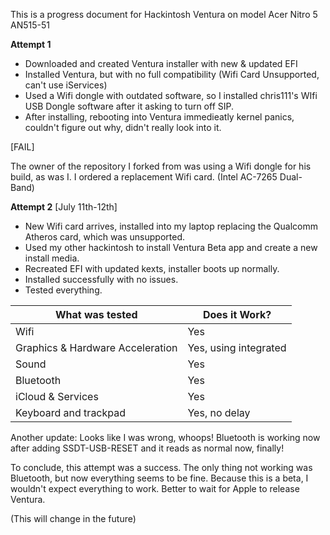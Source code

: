 This is a progress document for Hackintosh Ventura on model Acer Nitro 5 AN515-51

**Attempt 1**
* Downloaded and created Ventura installer with new & updated EFI
* Installed Ventura, but with no full compatibility (Wifi Card Unsupported, can't use iServices)
* Used a Wifi dongle with outdated software, so I installed chris111's WIfi USB Dongle software after it asking to turn off SIP.
* After installing, rebooting into Ventura immedieatly kernel panics, couldn't figure out why, didn't really look into it.

[FAIL]

The owner of the repository I forked from was using a Wifi dongle for his build, as was I. 
I ordered a replacement Wifi card. (Intel AC-7265 Dual-Band)

**Attempt 2**
[July 11th-12th] 
* New Wifi card arrives, installed into my laptop replacing the Qualcomm Atheros card, which was unsupported.
* Used my other hackintosh to install Ventura Beta app and create a new install media.
* Recreated EFI with updated kexts, installer boots up normally.
* Installed successfully with no issues.
* Tested everything.

| What was tested | Does it Work?                                                  |
| ------------------- | ------------------------------------------- |
| Wifi | Yes |
| Graphics & Hardware Acceleration | Yes, using integrated |
| Sound | Yes |
| Bluetooth | Yes |
| iCloud & Services | Yes |
| Keyboard and trackpad | Yes, no delay |

Another update: Looks like I was wrong, whoops! Bluetooth is working now after adding SSDT-USB-RESET and it reads as normal now, finally!

To conclude, this attempt was a success. The only thing not working was Bluetooth, but now everything seems to be fine. Because this is a beta, I wouldn't expect everything to work. Better to wait for Apple to release Ventura. 

(This will change in the future)
